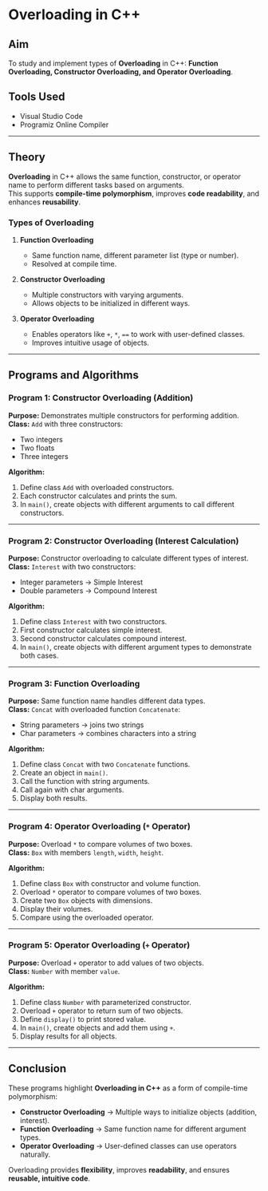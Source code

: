 # Overloading in C++

## Aim
To study and implement types of **Overloading** in C++: **Function Overloading, Constructor Overloading, and Operator Overloading**.

## Tools Used
- Visual Studio Code  
- Programiz Online Compiler  

---

## Theory
**Overloading** in C++ allows the same function, constructor, or operator name to perform different tasks based on arguments.  
This supports **compile-time polymorphism**, improves **code readability**, and enhances **reusability**.

### Types of Overloading
1. **Function Overloading**  
   - Same function name, different parameter list (type or number).  
   - Resolved at compile time.  

2. **Constructor Overloading**  
   - Multiple constructors with varying arguments.  
   - Allows objects to be initialized in different ways.  

3. **Operator Overloading**  
   - Enables operators like `+`, `*`, `==` to work with user-defined classes.  
   - Improves intuitive usage of objects.  

---

## Programs and Algorithms

### Program 1: Constructor Overloading (Addition)
**Purpose:** Demonstrates multiple constructors for performing addition.  
**Class:** `Add` with three constructors:
- Two integers  
- Two floats  
- Three integers  

**Algorithm:**
1. Define class `Add` with overloaded constructors.  
2. Each constructor calculates and prints the sum.  
3. In `main()`, create objects with different arguments to call different constructors.  

---

### Program 2: Constructor Overloading (Interest Calculation)
**Purpose:** Constructor overloading to calculate different types of interest.  
**Class:** `Interest` with two constructors:
- Integer parameters → Simple Interest  
- Double parameters → Compound Interest  

**Algorithm:**
1. Define class `Interest` with two constructors.  
2. First constructor calculates simple interest.  
3. Second constructor calculates compound interest.  
4. In `main()`, create objects with different argument types to demonstrate both cases.  

---

### Program 3: Function Overloading
**Purpose:** Same function name handles different data types.  
**Class:** `Concat` with overloaded function `Concatenate`:  
- String parameters → joins two strings  
- Char parameters → combines characters into a string  

**Algorithm:**
1. Define class `Concat` with two `Concatenate` functions.  
2. Create an object in `main()`.  
3. Call the function with string arguments.  
4. Call again with char arguments.  
5. Display both results.  

---

### Program 4: Operator Overloading (`*` Operator)
**Purpose:** Overload `*` to compare volumes of two boxes.  
**Class:** `Box` with members `length`, `width`, `height`.  

**Algorithm:**
1. Define class `Box` with constructor and volume function.  
2. Overload `*` operator to compare volumes of two boxes.  
3. Create two `Box` objects with dimensions.  
4. Display their volumes.  
5. Compare using the overloaded operator.  

---

### Program 5: Operator Overloading (`+` Operator)
**Purpose:** Overload `+` operator to add values of two objects.  
**Class:** `Number` with member `value`.  

**Algorithm:**
1. Define class `Number` with parameterized constructor.  
2. Overload `+` operator to return sum of two objects.  
3. Define `display()` to print stored value.  
4. In `main()`, create objects and add them using `+`.  
5. Display results for all objects.  

---

## Conclusion
These programs highlight **Overloading in C++** as a form of compile-time polymorphism:
- **Constructor Overloading** → Multiple ways to initialize objects (addition, interest).  
- **Function Overloading** → Same function name for different argument types.  
- **Operator Overloading** → User-defined classes can use operators naturally.  

Overloading provides **flexibility**, improves **readability**, and ensures **reusable, intuitive code**.
